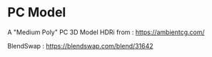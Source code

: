 # PC Model
A "Medium Poly" PC 3D Model
HDRi from : https://ambientcg.com/

BlendSwap : https://blendswap.com/blend/31642
